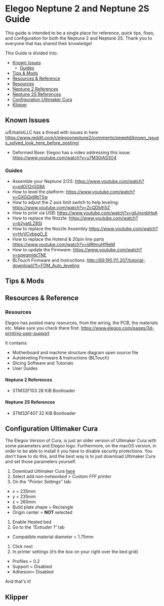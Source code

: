 # Elegoo Neptune 2 and Neptune 2S Guide #

This guide is intended to be a single place for reference, quick tips, fixes,
and configuration for both the Neptune 2 and Neptune 2S. Thank you to everyone that has shared their knowledge!

This Guide is divided into:

* [Known Issues](#Known-Issues)
  * [Guides](#Guides)
* [Tips & Mods](#Tips-&-Mods)
* [Resources & Reference](#Resources-&-Reference)
 * [Resources](#Resources)
 * [Neptune 2 References](#Neptune-2-References)
 * [Neptune 2S References](#Neptune-2S-References)
* [Configuration Ultimaker Cura](#Configuration-Ultimaker-Cura)
* [Klipper](#Klipper)



## Known Issues

u/ErbalistLLC has a thread with issues in here https://www.reddit.com/r/elegooneptune2/comments/pewptd/known_issues_solved_look_here_before_posting/
* Deformed Base: Elegoo has a video addressing this issue: https://www.youtube.com/watch?v=u7M30iAS3O4


### Guides
* Assemble your Neptune 2/2S: https://www.youtube.com/watch?v=pdOi12rG08A
* How to level the platform: https://www.youtube.com/watch?v=GXGQjd9bT5w
* How to adjust the Z axis limit switch to help leveling: https://www.youtube.com/watch?v=ZcQDblh1iZ
* How to print via USB: https://www.youtube.com/watch?v=giIJnxnbHpA
* How to replace the Nozzle: https://www.youtube.com/watch?v=b2yatiLZ8SI
* How to replace the Nozzle Assembly https://www.youtube.com/watch?v=HyVCvbpgO_E
* How to replace the Hotend & 20pin line parts https://www.youtube.com/watch?v=IdRtmuHf9eM
* How to update the Firmware: https://www.youtube.com/watch?v=ppeqmjdcTNE
* BLTouch Firmware and Instructions: http://69.195.111.207/tutorial-download/?t=FDM_Auto_leveling



## Tips & Mods

## Resources & Reference

### Resources
Elegoo has posted many resources, from the wiring, the PCB, the materials etc.
Make sure you check there first: https://www.elegoo.com/pages/3d-printing-user-support

It contains:

  * Motherboard and machine structure diagram open source file
  * Autoleveling Firmware & Instructions (BLTouch)
  * Slicing Software and Tutorials
  * User Guides


#### Neptune 2 References
* STM32F103 28 KiB Bootloader

#### Neptune 2S References
* STM32F407 32 KiB Bootloader

## Configuration Ultimaker Cura
The Elegoo Version of Cura, is just an older version of Ultimaker Cura with some parameters and Elegoo logo. Furthermore, on the macOS version, in order to be able to install it you have to disable security protections. You don't have to do this, and the best way is to just download Ultimaker Cura and set those parameters yourself.

1. Download Ultimaker Cura [here](https://ultimaker.com/software/ultimaker-cura)
1. Select add _non-networked_ > _Custom FFF printer_
1. On the _"Printer Settings"_ tab:
  * x = 235mm
  * y = 235mm
  * z = 260mm
  * Build plate shape = Rectangle
  * Origin center = **NOT** selected
1. Enable Heated bed
1. Go to the _"Extruder 1"_ tab
  * Compatible material diameter = 1.75mm
1. Click next
1. In printer settings (it’s the box on your right over the bed grid)
  * Profiles = 0.2
  * Support = Disabled
  * Adhesion= Disabled

And that's it!

## Klipper

